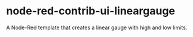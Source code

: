 # node-red-contrib-ui-lineargauge
A Node-Red template that creates a linear gauge with high and low limits.
